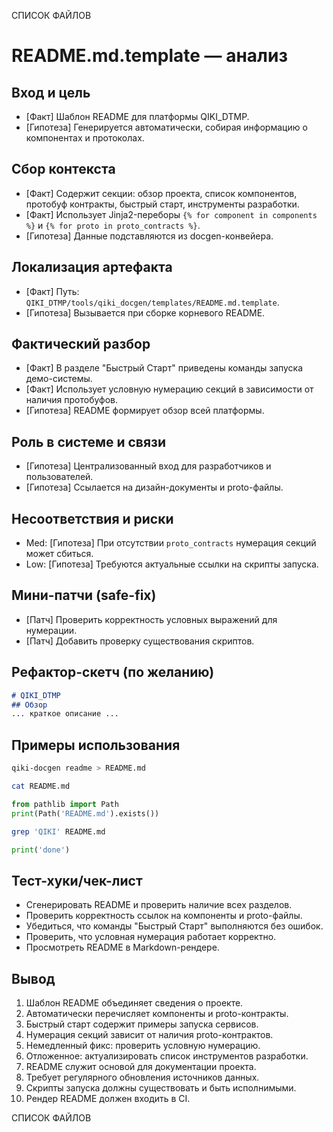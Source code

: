 СПИСОК ФАЙЛОВ

# README.md.template — анализ

## Вход и цель
- [Факт] Шаблон README для платформы QIKI_DTMP.
- [Гипотеза] Генерируется автоматически, собирая информацию о компонентах и протоколах.

## Сбор контекста
- [Факт] Содержит секции: обзор проекта, список компонентов, протобуф контракты, быстрый старт, инструменты разработки.
- [Факт] Использует Jinja2-переборы `{% for component in components %}` и `{% for proto in proto_contracts %}`.
- [Гипотеза] Данные подставляются из docgen-конвейера.

## Локализация артефакта
- [Факт] Путь: `QIKI_DTMP/tools/qiki_docgen/templates/README.md.template`.
- [Гипотеза] Вызывается при сборке корневого README.

## Фактический разбор
- [Факт] В разделе "Быстрый Старт" приведены команды запуска демо-системы.
- [Факт] Использует условную нумерацию секций в зависимости от наличия протобуфов.
- [Гипотеза] README формирует обзор всей платформы.

## Роль в системе и связи
- [Гипотеза] Централизованный вход для разработчиков и пользователей.
- [Гипотеза] Ссылается на дизайн-документы и proto-файлы.

## Несоответствия и риски
- Med: [Гипотеза] При отсутствии `proto_contracts` нумерация секций может сбиться.
- Low: [Гипотеза] Требуются актуальные ссылки на скрипты запуска.

## Мини-патчи (safe-fix)
- [Патч] Проверить корректность условных выражений для нумерации.
- [Патч] Добавить проверку существования скриптов.

## Рефактор-скетч (по желанию)
```markdown
# QIKI_DTMP
## Обзор
... краткое описание ...
```

## Примеры использования
```bash
qiki-docgen readme > README.md
```
```bash
cat README.md
```
```python
from pathlib import Path
print(Path('README.md').exists())
```
```bash
grep 'QIKI' README.md
```
```python
print('done')
```

## Тест-хуки/чек-лист
- Сгенерировать README и проверить наличие всех разделов.
- Проверить корректность ссылок на компоненты и proto-файлы.
- Убедиться, что команды "Быстрый Старт" выполняются без ошибок.
- Проверить, что условная нумерация работает корректно.
- Просмотреть README в Markdown-рендере.

## Вывод
1. Шаблон README объединяет сведения о проекте.
2. Автоматически перечисляет компоненты и proto-контракты.
3. Быстрый старт содержит примеры запуска сервисов.
4. Нумерация секций зависит от наличия proto-контрактов.
5. Немедленный фикс: проверить условную нумерацию.
6. Отложенное: актуализировать список инструментов разработки.
7. README служит основой для документации проекта.
8. Требует регулярного обновления источников данных.
9. Скрипты запуска должны существовать и быть исполнимыми.
10. Рендер README должен входить в CI.

СПИСОК ФАЙЛОВ
